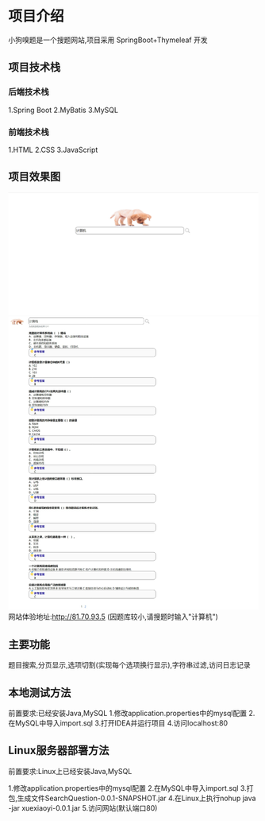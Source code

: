 # 项目介绍

小狗嗅题是一个搜题网站,项目采用 SpringBoot+Thymeleaf 开发

## 项目技术栈

### 后端技术栈

1.Spring Boot
2.MyBatis
3.MySQL

### 前端技术栈

1.HTML
2.CSS
3.JavaScript

## 项目效果图

![首页](./image/1.png)
![搜索页](./image/2.jpeg)
网站体验地址:http://81.70.93.5
(因题库较小,请搜题时输入"计算机")

## 主要功能

题目搜索,分页显示,选项切割(实现每个选项换行显示),字符串过滤,访问日志记录

## 本地测试方法

前置要求:已经安装Java,MySQL
1.修改application.properties中的mysql配置
2.在MySQL中导入import.sql
3.打开IDEA并运行项目
4.访问localhost:80

## Linux服务器部署方法

前置要求:Linux上已经安装Java,MySQL

1.修改application.properties中的mysql配置
2.在MySQL中导入import.sql
3.打包,生成文件SearchQuestion-0.0.1-SNAPSHOT.jar
4.在Linux上执行nohup java -jar xuexiaoyi-0.0.1.jar
5.访问网站(默认端口80)
